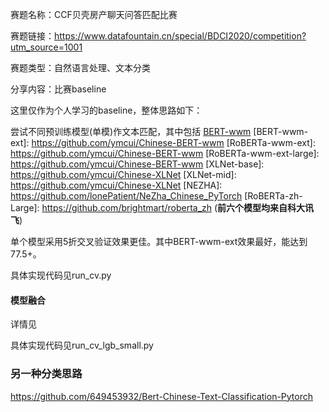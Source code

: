 赛题名称：CCF贝壳房产聊天问答匹配比赛

赛题链接：https://www.datafountain.cn/special/BDCI2020/competition?utm_source=1001

赛题类型：自然语言处理、文本分类

分享内容：比赛baseline

这里仅作为个人学习的baseline，整体思路如下：

尝试不同预训练模型(单模)作文本匹配，其中包括
[BERT-wwm](https://github.com/ymcui/Chinese-BERT-wwm)
[BERT-wwm-ext]: https://github.com/ymcui/Chinese-BERT-wwm
[RoBERTa-wwm-ext]: https://github.com/ymcui/Chinese-BERT-wwm
[RoBERTa-wwm-ext-large]: https://github.com/ymcui/Chinese-BERT-wwm
[XLNet-base]: https://github.com/ymcui/Chinese-XLNet
[XLNet-mid]: https://github.com/ymcui/Chinese-XLNet
[NEZHA]: https://github.com/lonePatient/NeZha_Chinese_PyTorch
[RoBERTa-zh-Large]: https://github.com/brightmart/roberta_zh
(**前六个模型均来自科大讯飞**)

单个模型采用5折交叉验证效果更佳。其中BERT-wwm-ext效果最好，能达到77.5+。

具体实现代码见run_cv.py

#### 模型融合

详情见

[CCF贝壳房产聊天问答匹配高分思路]: https://mp.weixin.qq.com/s?__biz=MzIwNDA5NDYzNA==&amp;mid=2247487962&amp;idx=1&amp;sn=91269fcde0d47f8f3899bf77fe34e415&amp;chksm=96c43c1fa1b3b509593b2baed411e57f47d5990b316f6c56a6f7e10802a470b0b3cd55239a78&amp;scene=132#wechat_redirect

具体实现代码见run_cv_lgb_small.py

### 另一种分类思路
https://github.com/649453932/Bert-Chinese-Text-Classification-Pytorch
